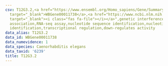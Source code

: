 ```yaml
---
csv: T12G3.2,<a href="https://www.ensembl.org/Homo_sapiens/Gene/Summary?db=core;g=WBGene00011738"
  target="_blank">WBGene00011738</a>,<a href="https://www.ncbi.nlm.nih.gov/pubmed/27496166"
  target="_blank"><i class="fas fa-file"></i></a>",genetic interference,functional
  association,RNA-seq assay,nucleotide sequence identification,nucleotide sequence
  identification,transcriptional regulation,down-regulates activity
data_alias: T12G3.2
data_id: WBGene00011738
data_numevidence: 1
data_species: Caenorhabditis elegans
data_taxid: '6239'
title: T12G3.2
---
```


